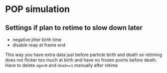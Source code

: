 # POP simulation

## Settings if plan to retime to slow down later

- negative jitter birth time
- disable reap at frame end

This way you have extra data just before particle birth and death so retiming does not flicker too much at birth and have no frozen points before death. 
Have to delete `age<0` and `dead==1` manually after retime
